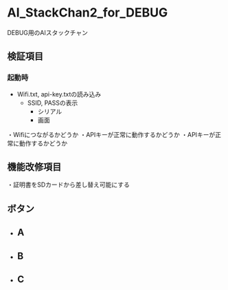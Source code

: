 # AI_StackChan2_for_DEBUG
DEBUG用のAIスタックチャン

## 検証項目

### 起動時

- Wifi.txt, api-key.txtの読み込み
  - SSID, PASSの表示
    - シリアル
    - 画面

・Wifiにつながるかどうか
・APIキーが正常に動作するかどうか
・APIキーが正常に動作するかどうか


## 機能改修項目

・証明書をSDカードから差し替え可能にする


## ボタン

- A
  - 
- B
  - 
- C
  - 